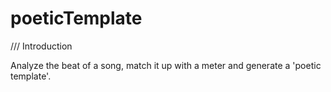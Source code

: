 # poeticTemplate
/// Introduction

Analyze the beat of a song, match it up with a meter and generate a 'poetic template'.